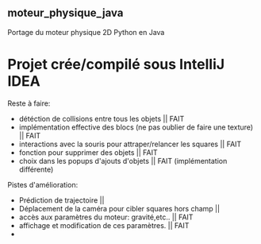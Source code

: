 ## moteur_physique_java
Portage du moteur physique 2D Python en Java
# Projet crée/compilé sous IntelliJ IDEA

Reste à faire:
* détéction de collisions entre tous les objets || FAIT
* implémentation effective des blocs (ne pas oublier de faire une texture) || FAIT
* interactions avec la souris pour attraper/relancer les squares || FAIT
* fonction pour supprimer des objets || FAIT
* choix dans les popups d'ajouts d'objets || FAIT (implémentation différente)

Pistes d'amélioration:
* Prédiction de trajectoire ||
* Déplacement de la caméra pour cibler squares hors champ ||
* accès aux paramètres du moteur: gravité,etc.. || FAIT
* affichage et modification de ces paramètres. || FAIT
* 
